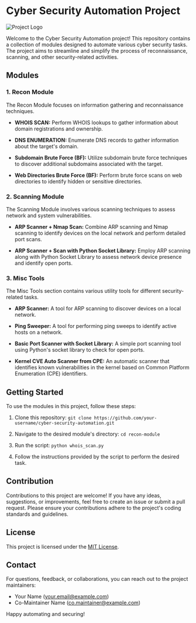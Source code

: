 # Cyber Security Automation Project

![Project Logo](project_logo.png) <!-- You can replace this with your project logo -->

Welcome to the Cyber Security Automation project! This repository contains a collection of modules designed to automate various cyber security tasks. The project aims to streamline and simplify the process of reconnaissance, scanning, and other security-related activities.

## Modules

### 1. Recon Module

The Recon Module focuses on information gathering and reconnaissance techniques.

- **WHOIS SCAN:** Perform WHOIS lookups to gather information about domain registrations and ownership.

- **DNS ENUMERATION:** Enumerate DNS records to gather information about the target's domain.

- **Subdomain Brute Force (BF):** Utilize subdomain brute force techniques to discover additional subdomains associated with the target.

- **Web Directories Brute Force (BF):** Perform brute force scans on web directories to identify hidden or sensitive directories.

### 2. Scanning Module

The Scanning Module involves various scanning techniques to assess network and system vulnerabilities.

- **ARP Scanner + Nmap Scan:** Combine ARP scanning and Nmap scanning to identify devices on the local network and perform detailed port scans.

- **ARP Scanner + Scan with Python Socket Library:** Employ ARP scanning along with Python Socket Library to assess network device presence and identify open ports.

### 3. Misc Tools

The Misc Tools section contains various utility tools for different security-related tasks.

- **ARP Scanner:** A tool for ARP scanning to discover devices on a local network.

- **Ping Sweeper:** A tool for performing ping sweeps to identify active hosts on a network.

- **Basic Port Scanner with Socket Library:** A simple port scanning tool using Python's socket library to check for open ports.

- **Kernel CVE Auto Scanner from CPE:** An automatic scanner that identifies known vulnerabilities in the kernel based on Common Platform Enumeration (CPE) identifiers.

## Getting Started

To use the modules in this project, follow these steps:

1. Clone this repository: `git clone https://github.com/your-username/cyber-security-automation.git`

2. Navigate to the desired module's directory: `cd recon-module`

3. Run the script: `python whois_scan.py`

4. Follow the instructions provided by the script to perform the desired task.

## Contribution

Contributions to this project are welcome! If you have any ideas, suggestions, or improvements, feel free to create an issue or submit a pull request. Please ensure your contributions adhere to the project's coding standards and guidelines.

## License

This project is licensed under the [MIT License](LICENSE).

## Contact

For questions, feedback, or collaborations, you can reach out to the project maintainers:

- Your Name (your.email@example.com)
- Co-Maintainer Name (co.maintainer@example.com)

Happy automating and securing!

